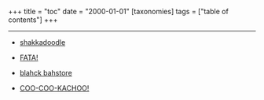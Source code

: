 +++
title = "toc"
date = "2000-01-01"
[taxonomies]
tags = ["table of contents"]
+++

---
* [shakkadoodle](https://moongangers.github.io/posts/shakkadoodle/)

* [FATA!](https://moongangers.github.io/posts/fata/)

* [blahck bahstore](https://moongangers.github.io/posts/blockbuster/)

* [COO-COO-KACHOO!](https://moongangers.github.io/posts/coocookachoo/)

